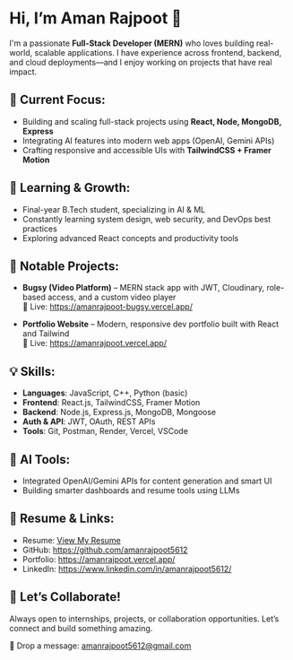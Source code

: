 # Hi, I’m Aman Rajpoot 👋

I'm a passionate **Full-Stack Developer (MERN)** who loves building real-world, scalable applications. I have experience across frontend, backend, and cloud deployments—and I enjoy working on projects that have real impact.

## 🔭 Current Focus:
- Building and scaling full-stack projects using **React, Node, MongoDB, Express**
- Integrating AI features into modern web apps (OpenAI, Gemini APIs)
- Crafting responsive and accessible UIs with **TailwindCSS + Framer Motion**

## 🌱 Learning & Growth:
- Final-year B.Tech student, specializing in AI & ML
- Constantly learning system design, web security, and DevOps best practices
- Exploring advanced React concepts and productivity tools

## 💼 Notable Projects:
- **Bugsy (Video Platform)** – MERN stack app with JWT, Cloudinary, role-based access, and a custom video player  
  🔗 Live: https://amanrajpoot-bugsy.vercel.app/

- **Portfolio Website** – Modern, responsive dev portfolio built with React and Tailwind  
  🔗 Live: https://amanrajpoot.vercel.app/

## 💡 Skills:
- **Languages**: JavaScript, C++, Python (basic)
- **Frontend**: React.js, TailwindCSS, Framer Motion
- **Backend**: Node.js, Express.js, MongoDB, Mongoose
- **Auth & API**: JWT, OAuth, REST APIs
- **Tools**: Git, Postman, Render, Vercel, VSCode

## 🧠 AI Tools:
- Integrated OpenAI/Gemini APIs for content generation and smart UI
- Building smarter dashboards and resume tools using LLMs

## 📄 Resume & Links:
- Resume: [View My Resume](https://drive.google.com/file/d/1NAsI7SuyTew4kuZjugw4NUeZswY3vnb3/view?usp=sharing)
- GitHub: https://github.com/amanrajpoot5612
- Portfolio: https://amanrajpoot.vercel.app/
- LinkedIn: https://www.linkedin.com/in/amanrajpoot5612/

## 🤝 Let’s Collaborate!
Always open to internships, projects, or collaboration opportunities. Let’s connect and build something amazing.

📩 Drop a message: amanrajpoot5612@gmail.com
